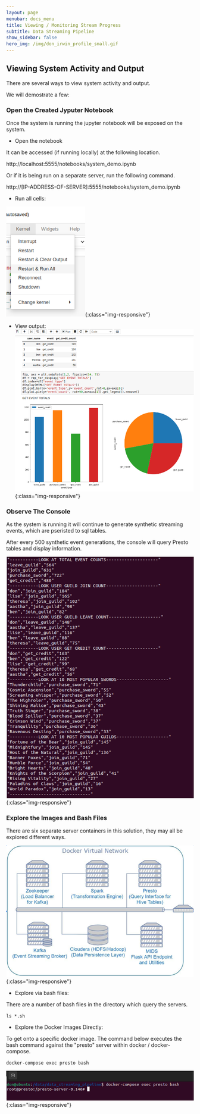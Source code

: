 ```yaml
---
layout: page
menubar: docs_menu
title: Viewing / Monitoring Stream Progress
subtitle: Data Streaming Pipeline
show_sidebar: false
hero_img: /img/don_irwin_profile_small.gif
---
```


## Viewing System Activity and Output

There are several ways to view system activity and output.  

We will demostrate a few:

### Open the Created Jyputer Notebook

Once the system is running the jupyter notebook will be exposed on the system.

* Open the notebook

It can be accessed (if running locally) at the following location.

http://localhost:5555/notebooks/system_demo.ipynb

Or if it is being run on a separate server, run the following command.

http://[IP-ADDRESS-OF-SERVER]:5555/notebooks/system_demo.ipynb

* Run all cells:

![run_all](/docs/data-streaming/img/run_all.png){:class="img-responsive"}

* View output:
![View Output](/docs/data-streaming/img/view_output.png){:class="img-responsive"}

### Observe The Console

As the system is running it will continue to generate synthetic streaming events, which are pseristed to sql tables.

After every 500 synthetic event generations, the console will query Presto tables and display information.

![Bash Output](/docs/data-streaming/img/example_of_bash_output.png){:class="img-responsive"}

### Explore the Images and Bash Files

There are six separate server containers in this solution, they may all be explored different ways.

![Visual Overview](/docs/data-streaming/img/docker_network.png){:class="img-responsive"}

* Explore via bash files:

There are a number of bash files in the directory which query the servers.

```
ls *.sh
```

* Explore the Docker Images Directly:

To get onto a specific docker image.  The command below executes the bash command against the "presto" server within docker / docker-compose.

```
docker-compose exec presto bash
```

![Visual Overview](/docs/data-streaming/img/bash_to_server.png){:class="img-responsive"}

